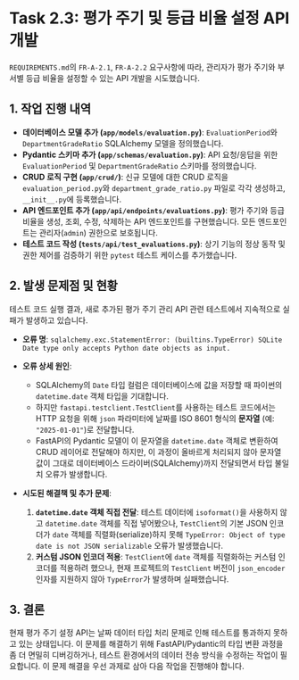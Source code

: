 # Task 2.3: 평가 주기 및 등급 비율 설정 API 개발

`REQUIREMENTS.md`의 `FR-A-2.1`, `FR-A-2.2` 요구사항에 따라, 관리자가 평가 주기와 부서별 등급 비율을 설정할 수 있는 API 개발을 시도했습니다.

## 1. 작업 진행 내역

- **데이터베이스 모델 추가 (`app/models/evaluation.py`)**: `EvaluationPeriod`와 `DepartmentGradeRatio` SQLAlchemy 모델을 정의했습니다.
- **Pydantic 스키마 추가 (`app/schemas/evaluation.py`)**: API 요청/응답을 위한 `EvaluationPeriod` 및 `DepartmentGradeRatio` 스키마를 정의했습니다.
- **CRUD 로직 구현 (`app/crud/`)**: 신규 모델에 대한 CRUD 로직을 `evaluation_period.py`와 `department_grade_ratio.py` 파일로 각각 생성하고, `__init__.py`에 등록했습니다.
- **API 엔드포인트 추가 (`app/api/endpoints/evaluations.py`)**: 평가 주기와 등급 비율을 생성, 조회, 수정, 삭제하는 API 엔드포인트를 구현했습니다. 모든 엔드포인트는 관리자(`admin`) 권한으로 보호됩니다.
- **테스트 코드 작성 (`tests/api/test_evaluations.py`)**: 상기 기능의 정상 동작 및 권한 제어를 검증하기 위한 `pytest` 테스트 케이스를 추가했습니다.

## 2. 발생 문제점 및 현황

테스트 코드 실행 결과, 새로 추가된 평가 주기 관리 API 관련 테스트에서 지속적으로 실패가 발생하고 있습니다.

- **오류 명**: `sqlalchemy.exc.StatementError: (builtins.TypeError) SQLite Date type only accepts Python date objects as input.`

- **오류 상세 원인**:
  - SQLAlchemy의 `Date` 타입 컬럼은 데이터베이스에 값을 저장할 때 파이썬의 `datetime.date` 객체 타입을 기대합니다.
  - 하지만 `fastapi.testclient.TestClient`를 사용하는 테스트 코드에서는 HTTP 요청을 위해 `json` 파라미터에 날짜를 ISO 8601 형식의 **문자열** (예: `"2025-01-01"`)로 전달합니다.
  - FastAPI의 Pydantic 모델이 이 문자열을 `datetime.date` 객체로 변환하여 CRUD 레이어로 전달해야 하지만, 이 과정이 올바르게 처리되지 않아 문자열 값이 그대로 데이터베이스 드라이버(SQLAlchemy)까지 전달되면서 타입 불일치 오류가 발생합니다.

- **시도된 해결책 및 추가 문제**:
  1. **`datetime.date` 객체 직접 전달**: 테스트 데이터에 `isoformat()`을 사용하지 않고 `datetime.date` 객체를 직접 넣어봤으나, `TestClient`의 기본 JSON 인코더가 `date` 객체를 직렬화(serialize)하지 못해 `TypeError: Object of type date is not JSON serializable` 오류가 발생했습니다.
  2. **커스텀 JSON 인코더 적용**: `TestClient`에 `date` 객체를 직렬화하는 커스텀 인코더를 적용하려 했으나, 현재 프로젝트의 `TestClient` 버전이 `json_encoder` 인자를 지원하지 않아 `TypeError`가 발생하며 실패했습니다.

## 3. 결론

현재 평가 주기 설정 API는 날짜 데이터 타입 처리 문제로 인해 테스트를 통과하지 못하고 있는 상태입니다. 이 문제를 해결하기 위해 FastAPI/Pydantic의 타입 변환 과정을 좀 더 면밀히 디버깅하거나, 테스트 환경에서의 데이터 전송 방식을 수정하는 작업이 필요합니다. 이 문제 해결을 우선 과제로 삼아 다음 작업을 진행해야 합니다.
